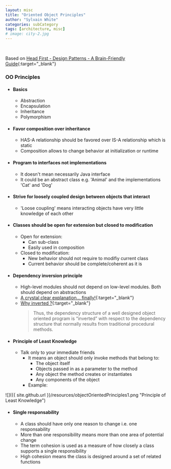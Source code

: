 ```yaml
---
layout: misc
title: "Oriented Object Principles"
author: "Sylvain White"
categories: subCategory
tags: [architecture, misc]
# image: city-2.jpg
---
```

<br/>


Based on [Head First - Design Patterns - A Brain-Friendly Guide](https://www.amazon.ca/Head-First-Design-Patterns-Brain-Friendly/dp/0596007124){:target="_blank"}

### OO Principles

* #### Basics
    * Abstraction
    * Encapsulation
    * Inheritance
    * Polymorphism

* #### Favor composition over inheritance
    * HAS-A relationship should be favored over IS-A relationship which is static
    * Composition allows to change behavior at initialization or runtime

* #### Program to interfaces not implementations
    * It doesn't mean necessarily Java interface
    * It could be an abstract class e.g. 'Animal' and the implementations 'Cat' and 'Dog'

* #### Strive for loosely coupled design between objects that interact
    * 'Loose coupling' means interacting objects have very little knowledge of each other

* #### Classes should be open for extension but closed to modification

    * Open for extension: 
        * Can sub-class
        * Easily used in composition
    * Closed to modification:
        * New behavior should not require to modifiy current class
        * Current behavior should be complete/coherent as it is

* #### Dependency inversion principle

    * High-level modules should not depend on low-level modules. Both should depend on abstractions 
    * [A crystal clear explanation... finally!](https://medium.com/@kedren.villena/simplifying-dependency-inversion-principle-dip-59228122649a){:target="_blank"}
    * [Why inverted ?](https://www.blinkingcaret.com/2016/01/27/inverts-dependency-inversion-principle/){:target="_blank"}
        > Thus, the dependency structure of a well designed object oriented program is “inverted” with respect to the dependency structure that normally results from traditional procedural methods.
 
* #### Principle of Least Knowledge

    * Talk only to your immediate friends
        * It means an object should only invoke methods that belong to:
            * The object itself
            * Objects passed in as a parameter to the method
            * Any object the method creates or instantiates
            * Any components of the object
        * Example:

![]({{ site.github.url }}/resources/objectOrientedPrinciples1.png "Principle of Least Knowledge")

* #### Single responsability

    * A class should have only one reason to change i.e. one responsability
    * More than one responsibility means more than one area of potential change
    * The term cohesion is used as a measure of how closely a class supports a single responsibility
    * High cohesion means the class is designed around a set of related functions
